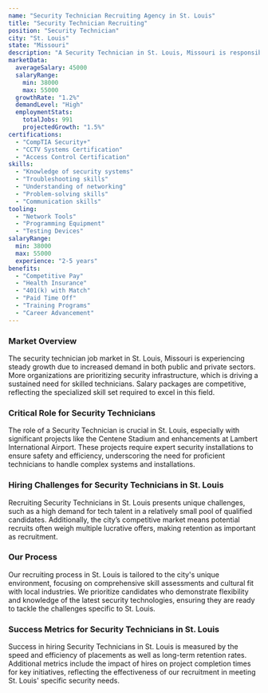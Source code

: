 ```yaml
---
name: "Security Technician Recruiting Agency in St. Louis"
title: "Security Technician Recruiting"
position: "Security Technician"
city: "St. Louis"
state: "Missouri"
description: "A Security Technician in St. Louis, Missouri is responsible for the installation, maintenance, and repair of security systems."
marketData:
  averageSalary: 45000
  salaryRange:
    min: 38000
    max: 55000
  growthRate: "1.2%"
  demandLevel: "High"
  employmentStats:
    totalJobs: 991
    projectedGrowth: "1.5%"
certifications:
  - "CompTIA Security+"
  - "CCTV Systems Certification"
  - "Access Control Certification"
skills:
  - "Knowledge of security systems"
  - "Troubleshooting skills"
  - "Understanding of networking"
  - "Problem-solving skills"
  - "Communication skills"
tooling:
  - "Network Tools"
  - "Programming Equipment"
  - "Testing Devices"
salaryRange:
  min: 38000
  max: 55000
  experience: "2-5 years"
benefits:
  - "Competitive Pay"
  - "Health Insurance"
  - "401(k) with Match"
  - "Paid Time Off"
  - "Training Programs"
  - "Career Advancement"
---
```


### Market Overview
The security technician job market in St. Louis, Missouri is experiencing steady growth due to increased demand in both public and private sectors. More organizations are prioritizing security infrastructure, which is driving a sustained need for skilled technicians. Salary packages are competitive, reflecting the specialized skill set required to excel in this field.

### Critical Role for Security Technicians
The role of a Security Technician is crucial in St. Louis, especially with significant projects like the Centene Stadium and enhancements at Lambert International Airport. These projects require expert security installations to ensure safety and efficiency, underscoring the need for proficient technicians to handle complex systems and installations.

### Hiring Challenges for Security Technicians in St. Louis
Recruiting Security Technicians in St. Louis presents unique challenges, such as a high demand for tech talent in a relatively small pool of qualified candidates. Additionally, the city’s competitive market means potential recruits often weigh multiple lucrative offers, making retention as important as recruitment.

### Our Process
Our recruiting process in St. Louis is tailored to the city's unique environment, focusing on comprehensive skill assessments and cultural fit with local industries. We prioritize candidates who demonstrate flexibility and knowledge of the latest security technologies, ensuring they are ready to tackle the challenges specific to St. Louis.

### Success Metrics for Security Technicians in St. Louis
Success in hiring Security Technicians in St. Louis is measured by the speed and efficiency of placements as well as long-term retention rates. Additional metrics include the impact of hires on project completion times for key initiatives, reflecting the effectiveness of our recruitment in meeting St. Louis' specific security needs.
